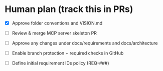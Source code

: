 # Human plan (track this in PRs)

- [x] Approve folder conventions and VISION.md
- [ ] Review & merge MCP server skeleton PR
- [ ] Approve any changes under docs/requirements and docs/architecture
- [ ] Enable branch protection + required checks in GitHub
- [ ] Define initial requirement IDs policy (REQ-###)

